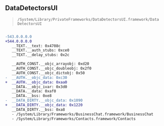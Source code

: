 ## DataDetectorsUI

> `/System/Library/PrivateFrameworks/DataDetectorsUI.framework/DataDetectorsUI`

```diff

-543.0.0.0.0
+544.0.0.0.0
   __TEXT.__text: 0x4708c
   __TEXT.__auth_stubs: 0xce0
   __TEXT.__delay_stubs: 0x2c

   __AUTH_CONST.__objc_arrayobj: 0xd20
   __AUTH_CONST.__objc_doubleobj: 0x2f0
   __AUTH_CONST.__objc_dictobj: 0x50
-  __AUTH.__objc_data: 0xc30
+  __AUTH.__objc_data: 0xaa0
   __DATA.__objc_ivar: 0x3d0
   __DATA.__data: 0xaf0
   __DATA.__bss: 0xe8
-  __DATA_DIRTY.__objc_data: 0x1090
+  __DATA_DIRTY.__objc_data: 0x1220
   __DATA_DIRTY.__bss: 0xa8
   - /System/Library/Frameworks/BusinessChat.framework/BusinessChat
   - /System/Library/Frameworks/Contacts.framework/Contacts

```
